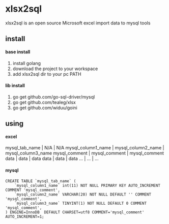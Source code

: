 # xlsx2sql

xlsx2sql is an open source Microsoft excel import data to mysql tools

## install

#### base install

1. install golang
2. download the project to your workspace
3. add xlsx2sql dir to your pc PATH

#### lib install

1. go get github.com/go-sql-driver/mysql
2. go get github.com/tealeg/xlsx
3. go get github.com/widuu/goini

## using

#### excel
mysql_tab_name | N/A | N/A
mysql_column1_name | mysql_column2_name | mysql_column3_name
mysql_comment | mysql_comment | mysql_comment
data | data | data
data | data | data
... | ... | ...

#### mysql

```mysql
CREATE TABLE `mysql_tab_name` (
	`mysql_column1_name` int(11) NOT NULL PRIMARY KEY AUTO_INCREMENT COMMENT 'mysql_comment',
	`mysql_column2_name` VARCHAR(20) NOT NULL DEFAULT '' COMMENT 'mysql_comment',
	`mysql_column3_name` TINYINT(1) NOT NULL DEFAULT 0 COMMENT 'mysql_comment',
) ENGINE=InnoDB  DEFAULT CHARSET=utf8 COMMENT='mysql_comment' AUTO_INCREMENT=1;
```